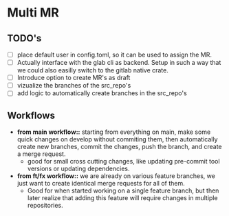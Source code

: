 # Multi MR

## TODO's

- [ ] place default user in config.toml, so it can be used to assign the MR.
- [ ] Actually interface with the glab cli as backend. Setup in such a way that we could also easilly switch to the gitlab native crate.
- [ ] Introduce option to create MR's as draft
- [ ] vizualize the branches of the src_repo's
- [ ] add logic to automatically create branches in the src_repo's

## Workflows

- **from main workflow::** starting from everything on main, make some quick changes on develop without commiting them, then automatically create new branches, commit the changes, push the branch, and create a merge request.
  - good for small cross cutting changes, like updating pre-commit tool versions or updating dependencies.
- **from ft/fx workflow::** we are already on various feature branches, we just want to create identical merge requests for all of them.
  - Good for when started working on a single feature branch, but then later realize that adding this feature will require changes in multiple repositories.
